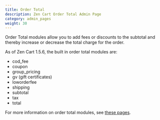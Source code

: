 ```yaml
---
title: Order Total
description: Zen Cart Order Total Admin Page 
category: admin_pages
weight: 30
---
```


Order Total modules allow you to add fees or discounts to the subtotal and thereby increase or decrease the total charge for the order.

As of Zen Cart 1.5.6, the built in order total modules are: 

- cod_fee
- coupon
- group_pricing
- gv (gift certificates) 
- loworderfee
- shipping
- subtotal
- tax
- total 

For more information on order total modules, see [these pages](/user/order_total/). 

